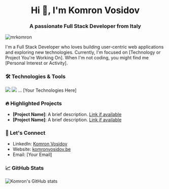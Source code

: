 <h1 align="center">Hi 👋, I'm Komron Vosidov</h1>
<h3 align="center">A passionate Full Stack Developer from Italy</h3>

<p align="left"> <img src="https://komarev.com/ghpvc/?username=mrkomron&label=Profile%20views&color=0e75b6&style=flat" alt="mrkomron" /> </p>

I'm a Full Stack Developer who loves building user-centric web applications and exploring new technologies. Currently, I'm focused on [Technology or Project You're Working On]. When I'm not coding, you might find me [Personal Interest or Activity].

### 🛠 Technologies & Tools
![](https://img.shields.io/badge/Code-JavaScript-informational?style=flat&logo=javascript&logoColor=white&color=2bbc8a)
![](https://img.shields.io/badge/Tool-Docker-informational?style=flat&logo=docker&logoColor=white&color=2bbc8a)
... [Your Technologies Here]

### 🔥 Highlighted Projects
- **[Project Name]**: A brief description. [Link if available](#)
- **[Project Name]**: A brief description. [Link if available](#)

### 💬 Let's Connect
- LinkedIn: [Komron Vosidov](https://www.linkedin.com/in/komron-vosidov/)
- Website: [komronvosidov.be](https://komronvosidov.be/)
- Email: [Your Email]

### 📈 GitHub Stats
![Komron's GitHub stats](https://github-readme-stats.vercel.app/api?username=mrkomron&show_icons=true&theme=radical)

